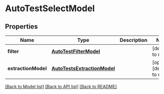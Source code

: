 # AutoTestSelectModel
## Properties

| Name | Type | Description | Notes |
|------------ | ------------- | ------------- | -------------|
| **filter** | [**AutoTestFilterModel**](AutoTestFilterModel.md) |  | [default to null] |
| **extractionModel** | [**AutoTestsExtractionModel**](AutoTestsExtractionModel.md) |  | [optional] [default to null] |

[[Back to Model list]](../README.md#documentation-for-models) [[Back to API list]](../README.md#documentation-for-api-endpoints) [[Back to README]](../README.md)

